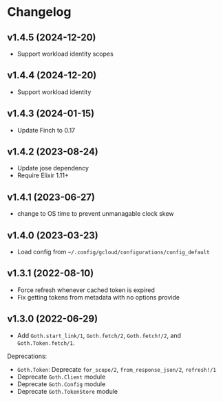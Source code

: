 # Changelog

## v1.4.5 (2024-12-20)

  * Support workload identity scopes

## v1.4.4 (2024-12-20)

  * Support workload identity

## v1.4.3 (2024-01-15)

  * Update Finch to 0.17

## v1.4.2 (2023-08-24)

  * Update jose dependency
  * Require Elixir 1.11+

## v1.4.1 (2023-06-27)

  * change to OS time to prevent unmanagable clock skew

## v1.4.0 (2023-03-23)

  * Load config from `~/.config/gcloud/configurations/config_default`

## v1.3.1 (2022-08-10)

  * Force refresh whenever cached token is expired
  * Fix getting tokens from metadata with no options provide

## v1.3.0 (2022-06-29)

  * Add `Goth.start_link/1`, `Goth.fetch/2`, `Goth.fetch!/2`, and `Goth.Token.fetch/1`.

Deprecations:

  * `Goth.Token`: Deprecate `for_scope/2`, `from_response_json/2`, `refresh!/1`
  * Deprecate `Goth.Client` module
  * Deprecate `Goth.Config` module
  * Deprecate `Goth.TokenStore` module

